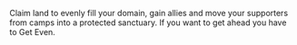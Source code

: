 Claim land to evenly fill your domain, gain allies and move your supporters from camps into a protected sanctuary. If you want to get ahead you have to Get Even.